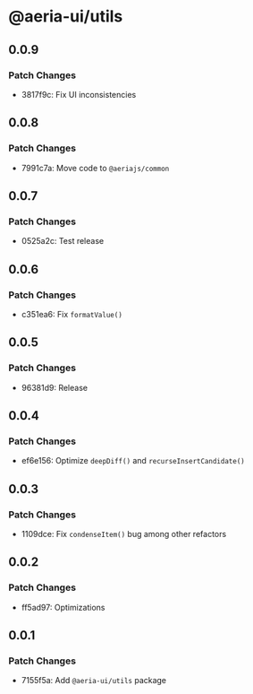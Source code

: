 # @aeria-ui/utils

## 0.0.9

### Patch Changes

- 3817f9c: Fix UI inconsistencies

## 0.0.8

### Patch Changes

- 7991c7a: Move code to `@aeriajs/common`

## 0.0.7

### Patch Changes

- 0525a2c: Test release

## 0.0.6

### Patch Changes

- c351ea6: Fix `formatValue()`

## 0.0.5

### Patch Changes

- 96381d9: Release

## 0.0.4

### Patch Changes

- ef6e156: Optimize `deepDiff()` and `recurseInsertCandidate()`

## 0.0.3

### Patch Changes

- 1109dce: Fix `condenseItem()` bug among other refactors

## 0.0.2

### Patch Changes

- ff5ad97: Optimizations

## 0.0.1

### Patch Changes

- 7155f5a: Add `@aeria-ui/utils` package
